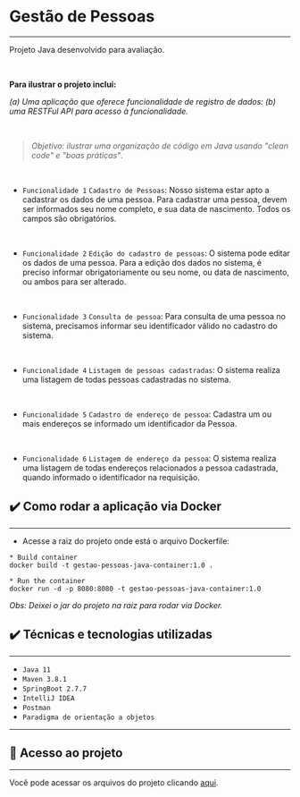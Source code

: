 # Gestão de Pessoas

---
Projeto Java desenvolvido para avaliação.

<br>

__Para ilustrar o projeto inclui:__

_(a) Uma aplicação que oferece funcionalidade de registro de dados:
(b) uma RESTFul API para acesso à funcionalidade._

<br>

> _Objetivo: ilustrar uma organização de código em Java usando
> "clean code" e "boas práticas"_.

<br>

- `Funcionalidade 1` `Cadastro de Pessoas`: 
   Nosso sistema estar apto a cadastrar os dados de uma pessoa. 
   Para cadastrar uma pessoa, devem ser informados seu nome completo, e sua data de nascimento.
   Todos os campos são obrigatórios.

<br>

- `Funcionalidade 2` `Edição do cadastro de pessoas`: 
   O sistema pode editar os dados de uma pessoa. 
   Para a edição dos dados no sistema, é preciso informar obrigatoriamente ou seu nome, 
   ou data de nascimento, ou ambos para ser alterado.

<br>

- `Funcionalidade 3` `Consulta de pessoa`: 
   Para consulta de uma pessoa no sistema, precisamos informar seu identificador válido no cadastro do sistema.

<br>

- `Funcionalidade 4` `Listagem de pessoas cadastradas`: 
   O sistema realiza uma listagem de todas pessoas cadastradas no sistema.

<br>

- `Funcionalidade 5` `Cadastro de endereço de pessoa`:
   Cadastra um ou mais endereços se informado um identificador da Pessoa.

<br>

- `Funcionalidade 6` `Listagem de endereço da pessoa`:
   O sistema realiza uma listagem de todas endereços relacionados a pessoa cadastrada, 
   quando informado o identificador na requisição.



## ✔️ Como rodar a aplicação via Docker

---

* Acesse a raiz do projeto onde está o arquivo Dockerfile:

```
* Build container
docker build -t gestao-pessoas-java-container:1.0 .

* Run the container
docker run -d -p 8080:8080 -t gestao-pessoas-java-container:1.0
```

_Obs: Deixei o jar do projeto na raiz para rodar via Docker._

## ✔️ Técnicas e tecnologias utilizadas

---
- ``Java 11``
- ``Maven 3.8.1``
- ``SpringBoot 2.7.7``
- ``IntelliJ IDEA``
- ``Postman``
- ``Paradigma de orientação a objetos``

---

## 📁 Acesso ao projeto

---
Você pode acessar os arquivos do projeto clicando [aqui](https://github.com/oErikGonzaga/gestao-pessoas/tree/main/src).


